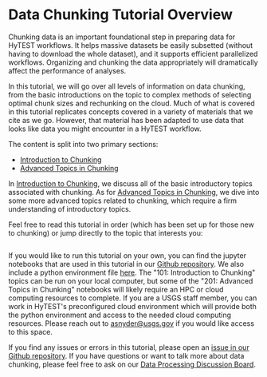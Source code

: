 # Data Chunking Tutorial Overview

Chunking data is an important foundational step in preparing data for HyTEST workflows. It helps massive datasets be easily subsetted (without having to download the whole dataset), and it supports efficient parallelized workflows. Organizing and chunking the data appropriately will dramatically affect the performance of analyses.

In this tutorial, we will go over all levels of information on data chunking,
from the basic introductions on the topic to complex methods of selecting optimal chunk sizes and rechunking on the cloud.
Much of what is covered in this tutorial replicates concepts covered in a variety of materials that we cite as we go.
However, that material has been adapted to use data that looks like data you might encounter in a HyTEST workflow.

The content is split into two primary sections:

 - [Introduction to Chunking](./101/index.md)
 - [Advanced Topics in Chunking](./201/index.md)

In [Introduction to Chunking](./101/index.md), we discuss all of the basic introductory topics associated with chunking.
As for [Advanced Topics in Chunking](./201/index.md), we dive into some more advanced topics related to chunking,
which require a firm understanding of introductory topics.

Feel free to read this tutorial in order (which has been set up for those new to chunking) or jump directly to the topic that interests you:

```{tableofcontents}
```

If you would like to run this tutorial on your own, you can find the jupyter notebooks that are used in this tutorial in our [Github repository](https://github.com/hytest-org/hytest/tree/main/dataset_processing/tutorials/chunking). We also include a python environment file [here](https://github.com/hytest-org/hytest/blob/main/dataset_processing/tutorials/chunking/env.yml). The "101: Introduction to Chunking" topics can be run on your local computer, but some of the "201: Advanced Topics in Chunking" notebooks will likely require an HPC or cloud computing resources to complete. If you are a USGS staff member, you can work in HyTEST's preconfigured cloud environment which will provide both the python environment and access to the needed cloud computing resources. Please reach out to asnyder@usgs.gov if you would like access to this space.

If you find any issues or errors in this tutorial, please open an [issue in our Github repository](https://github.com/hytest-org/hytest/issues). If you have questions or want to talk more about data chunking, please feel free to ask on our [Data Processing Discussion Board](https://github.com/hytest-org/hytest/discussions/categories/data-processing-and-analysis).
